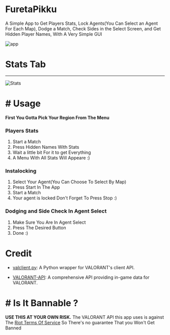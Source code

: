 # FuretaPikku

A Simple App to Get Players Stats, Lock Agents(You Can Select an Agent For Each Map), Dodge a Match, Check Sides in the Select Screen, and Get Hidden Player Names, With A Very Simple GUI

![app](https://i.imgur.com/zHBeHMs.png)

# Stats Tab

---

![Stats](https://i.imgur.com/wPE9Eny.png)

# # Usage

**First You Gotta Pick Your Region From The Menu**

### Players Stats

1. Start a Match
2. Press Hidden Names With Stats
3. Wait a little bit For it to get Everything
4. A Menu With All Stats Will Appeare :)

### Instalocking

1. Select Your Agent(You Can Choose To Select By Map)
2. Press Start In The App
3. Start a Match
4. Your agent is locked Don't Forget To Press Stop :)

### Dodging and Side Check In Agent Select

1. Make Sure You Are In Agent Select
2. Press The Desired Button
3. Done :)

# Credit

- [valclient.py](https://github.com/colinhartigan/valclient.py): A Python wrapper for VALORANT's client API.

- [VALORANT-API](https://valorant-api.com/): A comprehensive API providing in-game data for VALORANT.

# # Is It Bannable ?

**USE THIS AT YOUR OWN RISK.** The VALORANT API this app uses is against The [Riot Terms Of Service](https://www.riotgames.com/en/terms-of-service) So There's no guarantee That you Won't Get Banned
